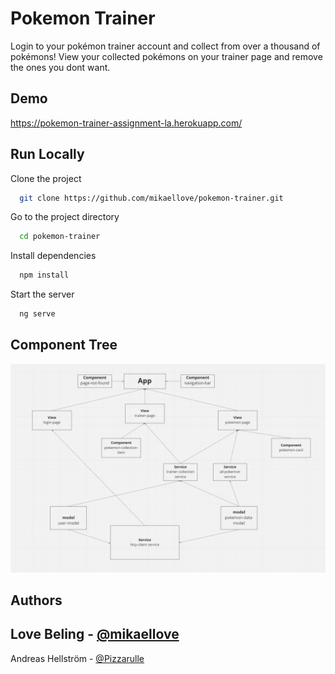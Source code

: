 
# Pokemon Trainer

Login to your pokémon trainer account and collect from over a thousand of pokémons! View your collected pokémons on your trainer page and remove the ones you dont want.


## Demo

https://pokemon-trainer-assignment-la.herokuapp.com/


## Run Locally

Clone the project

```bash
  git clone https://github.com/mikaellove/pokemon-trainer.git
```

Go to the project directory

```bash
  cd pokemon-trainer
```

Install dependencies

```bash
  npm install
```

Start the server

```bash
  ng serve
```


## Component Tree

![Screenshot](component-tree.png)
## Authors

Love Beling - [@mikaellove](https://github.com/mikaellove)
-
Andreas Hellström - [@Pizzarulle](https://github.com/Pizzarulle)


